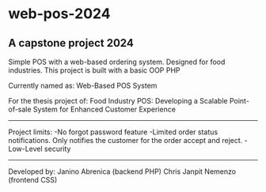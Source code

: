 # web-pos-2024
A capstone project 2024
-----------------------------------
Simple POS with a web-based ordering system. Designed for food industries. This project is built with a basic OOP PHP

Currently named as:
Web-Based POS System

For the thesis project of:
Food Industry POS: Developing a Scalable Point-of-sale System for Enhanced Customer Experience


-----------------------------------

Project limits:
-No forgot password feature
-Limited order status notifications. Only notifies the customer for the order accept and reject.
-Low-Level security

-------
Developed by:
Janino Abrenica (backend PHP)
Chris Janpit Nemenzo (frontend CSS)
